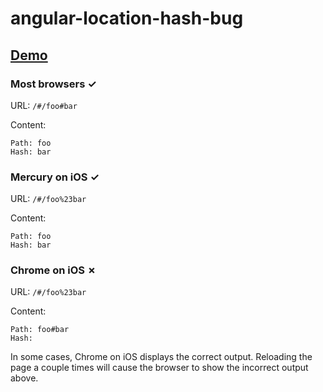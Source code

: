 angular-location-hash-bug
=========================

## [Demo](http://bschoenfeld.github.io/angular-location-hash-bug/#/foo#bar)

### Most browsers &#10003;

URL: `/#/foo#bar`

Content:

```
Path: foo
Hash: bar
```

### Mercury on iOS &#10003;

URL: `/#/foo%23bar`

Content:

```
Path: foo
Hash: bar
```

### Chrome on iOS &#10007;

URL: `/#/foo%23bar`

Content:

```
Path: foo#bar
Hash:
```

In some cases, Chrome on iOS displays the correct output. Reloading the page a couple times will cause the browser to show the incorrect output above.